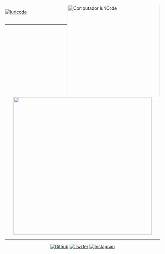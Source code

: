<img src="https://raw.githubusercontent.com/MicaelliMedeiros/micaellimedeiros/master/image/computer-illustration.png" width="300px" align="right" alt="Computador iuriCode">

[![iuricode](https://github-readme-stats.vercel.app/api/top-langs/?username=iuricode&hide=html&layout=compact=true&bg_color=0c0c1e&text_color=f5c6ff&title_color=ff3075&border_color=0c0c1e&locale=pt-br)](https://github.com/anuraghazra/github-readme-stats)<br>
<br>
<hr>
<p align="center">
  <a target="_blank" href="https://discord.com/users/793343792048635924"><img href="https://discord.com/users/793343792048635924" src="https://lanyard.cnrad.dev/api/793343792048635924?bg=0c0c1e&borderRadius=20px&animated=true&idleMessage="Estou%20fazendo%20nada%20agora..."" width="450px"></a>
</p>
<hr>
<p align="center">
  <a target="_blank" href="https://github.com/Tixyel?tab=repositories"><img src="https://img.shields.io/static/v1?label=GITHUB&message=Tixyel&color=f8efd4&style=for-the-badge&logo=GitHub" alt="Github"></a>
  <a target="_blank" href="https://twitter.com/Tixyel"><img src="https://img.shields.io/badge/Twitter-1DA1F2?style=for-the-badge&logo=twitter&logoColor=white" alt="Twitter"></a>
  <a target="_blank" href="https://www.instagram.com/vulgotixyel/"><img src="https://img.shields.io/badge/Instagram-E4405F?style=for-the-badge&logo=instagram&logoColor=white" alt="Instagram"></a>
</p>
